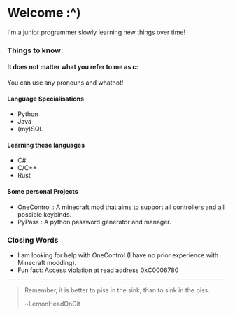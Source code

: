 # Welcome :^)

I'm a junior programmer slowly learning new things over time!

### Things to know:

#### It does not matter what you refer to me as c:
You can use any pronouns and whatnot!

#### Language Specialisations
- Python
- Java
- (my)SQL

#### Learning these languages
- C#
- C/C++
- Rust

#### Some personal Projects
- OneControl : A minecraft mod that aims to support all controllers and all possible keybinds.
- PyPass : A python password generator and manager.

### Closing Words

- I am looking for help with OneControl (I have no prior experience with Minecraft modding).
- Fun fact: Access violation at read address 0xC0006780

-----

> Remember, it is better to piss in the sink, than to sink in the piss.
>
> ~LemonHeadOnGit

<canvas width = "570" height = "570" id = "my_Canvas" />

<script>
    /*============= Creating a canvas =================*/
    var canvas = document.getElementById('my_Canvas');
    gl = canvas.getContext('experimental-webgl');

    /*============ Defining and storing the geometry =========*/

    var vertices = [
    -1,-1,-1, 1,-1,-1, 1, 1,-1, -1, 1,-1,
    -1,-1, 1, 1,-1, 1, 1, 1, 1, -1, 1, 1,
    -1,-1,-1, -1, 1,-1, -1, 1, 1, -1,-1, 1,
    1,-1,-1, 1, 1,-1, 1, 1, 1, 1,-1, 1,
    -1,-1,-1, -1,-1, 1, 1,-1, 1, 1,-1,-1,
    -1, 1,-1, -1, 1, 1, 1, 1, 1, 1, 1,-1, 
    ];

    var colors = [
    5,3,7, 5,3,7, 5,3,7, 5,3,7,
    1,1,3, 1,1,3, 1,1,3, 1,1,3,
    0,0,1, 0,0,1, 0,0,1, 0,0,1,
    1,0,0, 1,0,0, 1,0,0, 1,0,0,
    1,1,0, 1,1,0, 1,1,0, 1,1,0,
    0,1,0, 0,1,0, 0,1,0, 0,1,0
    ];

    var indices = [
    0,1,2, 0,2,3, 4,5,6, 4,6,7,
    8,9,10, 8,10,11, 12,13,14, 12,14,15,
    16,17,18, 16,18,19, 20,21,22, 20,22,23 
    ];

    // Create and store data into vertex buffer
    var vertex_buffer = gl.createBuffer ();
    gl.bindBuffer(gl.ARRAY_BUFFER, vertex_buffer);
    gl.bufferData(gl.ARRAY_BUFFER, new Float32Array(vertices), gl.STATIC_DRAW);

    // Create and store data into color buffer
    var color_buffer = gl.createBuffer ();
    gl.bindBuffer(gl.ARRAY_BUFFER, color_buffer);
    gl.bufferData(gl.ARRAY_BUFFER, new Float32Array(colors), gl.STATIC_DRAW);

    // Create and store data into index buffer
    var index_buffer = gl.createBuffer ();
    gl.bindBuffer(gl.ELEMENT_ARRAY_BUFFER, index_buffer);
    gl.bufferData(gl.ELEMENT_ARRAY_BUFFER, new Uint16Array(indices), gl.STATIC_DRAW);

    /*=================== Shaders =========================*/

    var vertCode = 'attribute vec3 position;'+
    'uniform mat4 Pmatrix;'+
    'uniform mat4 Vmatrix;'+
    'uniform mat4 Mmatrix;'+
    'attribute vec3 color;'+//the color of the point
    'varying vec3 vColor;'+

    'void main(void) { '+//pre-built function
        'gl_Position = Pmatrix*Vmatrix*Mmatrix*vec4(position, 1.);'+
        'vColor = color;'+
    '}';

    var fragCode = 'precision mediump float;'+
    'varying vec3 vColor;'+
    'void main(void) {'+
        'gl_FragColor = vec4(vColor, 1.);'+
    '}';

    var vertShader = gl.createShader(gl.VERTEX_SHADER);
    gl.shaderSource(vertShader, vertCode);
    gl.compileShader(vertShader);

    var fragShader = gl.createShader(gl.FRAGMENT_SHADER);
    gl.shaderSource(fragShader, fragCode);
    gl.compileShader(fragShader);

    var shaderProgram = gl.createProgram();
    gl.attachShader(shaderProgram, vertShader);
    gl.attachShader(shaderProgram, fragShader);
    gl.linkProgram(shaderProgram);

    /* ====== Associating attributes to vertex shader =====*/
    var Pmatrix = gl.getUniformLocation(shaderProgram, "Pmatrix");
    var Vmatrix = gl.getUniformLocation(shaderProgram, "Vmatrix");
    var Mmatrix = gl.getUniformLocation(shaderProgram, "Mmatrix");

    gl.bindBuffer(gl.ARRAY_BUFFER, vertex_buffer);
    var position = gl.getAttribLocation(shaderProgram, "position");
    gl.vertexAttribPointer(position, 3, gl.FLOAT, false,0,0) ;

    // Position
    gl.enableVertexAttribArray(position);
    gl.bindBuffer(gl.ARRAY_BUFFER, color_buffer);
    var color = gl.getAttribLocation(shaderProgram, "color");
    gl.vertexAttribPointer(color, 3, gl.FLOAT, false,0,0) ;

    // Color
    gl.enableVertexAttribArray(color);
    gl.useProgram(shaderProgram);

    /*==================== MATRIX =====================*/

    function get_projection(angle, a, zMin, zMax) {
    var ang = Math.tan((angle*.5)*Math.PI/180);//angle*.5
    return [
        0.5/ang, 0 , 0, 0,
        0, 0.5*a/ang, 0, 0,
        0, 0, -(zMax+zMin)/(zMax-zMin), -1,
        0, 0, (-2*zMax*zMin)/(zMax-zMin), 0 
    ];
    }

    var proj_matrix = get_projection(40, canvas.width/canvas.height, 1, 100);

    var mov_matrix = [1,0,0,0, 0,1,0,0, 0,0,1,0, 0,0,0,1];
    var view_matrix = [1,0,0,0, 0,1,0,0, 0,0,1,0, 0,0,0,1];

    // translating z
    view_matrix[14] = view_matrix[14]-6;//zoom

    /*==================== Rotation ====================*/

    function rotateZ(m, angle) {
    var c = Math.cos(angle);
    var s = Math.sin(angle);
    var mv0 = m[0], mv4 = m[4], mv8 = m[8];

    m[0] = c*m[0]-s*m[1];
    m[4] = c*m[4]-s*m[5];
    m[8] = c*m[8]-s*m[9];

    m[1]=c*m[1]+s*mv0;
    m[5]=c*m[5]+s*mv4;
    m[9]=c*m[9]+s*mv8;
    }

    function rotateX(m, angle) {
    var c = Math.cos(angle);
    var s = Math.sin(angle);
    var mv1 = m[1], mv5 = m[5], mv9 = m[9];

    m[1] = m[1]*c-m[2]*s;
    m[5] = m[5]*c-m[6]*s;
    m[9] = m[9]*c-m[10]*s;

    m[2] = m[2]*c+mv1*s;
    m[6] = m[6]*c+mv5*s;
    m[10] = m[10]*c+mv9*s;
    }

    function rotateY(m, angle) {
    var c = Math.cos(angle);
    var s = Math.sin(angle);
    var mv0 = m[0], mv4 = m[4], mv8 = m[8];

    m[0] = c*m[0]+s*m[2];
    m[4] = c*m[4]+s*m[6];
    m[8] = c*m[8]+s*m[10];

    m[2] = c*m[2]-s*mv0;
    m[6] = c*m[6]-s*mv4;
    m[10] = c*m[10]-s*mv8;
    }

    /*================= Drawing ===========================*/
    var time_old = 0;

    var animate = function(time) {

    var dt = time-time_old;
    rotateZ(mov_matrix, dt*0.005);//time
    rotateY(mov_matrix, dt*0.002);
    rotateX(mov_matrix, dt*0.003);
    time_old = time;

    gl.enable(gl.DEPTH_TEST);
    gl.depthFunc(gl.LEQUAL);
    gl.clearColor(0.5, 0.5, 0.5, 0.9);
    gl.clearDepth(1.0);

    gl.viewport(0.0, 0.0, canvas.width, canvas.height);
    gl.clear(gl.COLOR_BUFFER_BIT | gl.DEPTH_BUFFER_BIT);
    gl.uniformMatrix4fv(Pmatrix, false, proj_matrix);
    gl.uniformMatrix4fv(Vmatrix, false, view_matrix);
    gl.uniformMatrix4fv(Mmatrix, false, mov_matrix);
    gl.bindBuffer(gl.ELEMENT_ARRAY_BUFFER, index_buffer);
    gl.drawElements(gl.TRIANGLES, indices.length, gl.UNSIGNED_SHORT, 0);

    window.requestAnimationFrame(animate);
    }
    animate(0);
</script>
</body>
